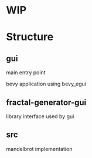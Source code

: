 # WIP

# Structure

## gui
main entry point

bevy application using bevy_egui

## fractal-generator-gui
library interface used by gui

## src
mandelbrot implementation
